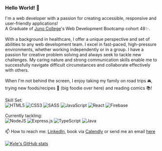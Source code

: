 ### Hello World! 👋

I'm a web developer with a passion for creating accessible, responsive and user-friendly applications! 
<br>
A Graduate of [Juno College](https://junocollege.com/)'s Web Development Bootcamp cohort 48✨. 
<br></br>
With a background in healthcare, I offer a unique perspective and set of abilities to any web development team. I excel in fast-paced, high-pressure environments, whether working independently or in a group. I have a passion for creative problem solving and always seek to tackle new challenges. My caring nature and strong communication skills enable me to successfully navigate difficult circumstances and collaborate effectively with others.
<br></br>
When I'm not behind the screen, I enjoy taking my family on road trips 🚘, trying new foods/recipes 🍱 (big foodie over here) and reading comics 📚!
<br></br>
Skill Set: 
<br>
![HTML5](https://img.shields.io/badge/html5-%23E34F26.svg?style=for-the-badge&logo=html5&logoColor=white) ![CSS3](https://img.shields.io/badge/css3-%231572B6.svg?style=for-the-badge&logo=css3&logoColor=white) ![SASS](https://img.shields.io/badge/SASS-hotpink.svg?style=for-the-badge&logo=SASS&logoColor=white) ![JavaScript](https://img.shields.io/badge/javascript-%23323330.svg?style=for-the-badge&logo=javascript&logoColor=%23F7DF1E) ![React](https://img.shields.io/badge/react-%2320232a.svg?style=for-the-badge&logo=react&logoColor=%2361DAFB) ![Firebase](https://img.shields.io/badge/Firebase-039BE5?style=for-the-badge&logo=Firebase&logoColor=white)
<br></br>
Currently tackling:
<br>
![NodeJS](https://img.shields.io/badge/node.js-6DA55F?style=for-the-badge&logo=node.js&logoColor=white) ![Express.js](https://img.shields.io/badge/express.js-%23404d59.svg?style=for-the-badge&logo=express&logoColor=%2361DAFB) ![TypeScript](https://img.shields.io/badge/typescript-%23007ACC.svg?style=for-the-badge&logo=typescript&logoColor=white) ![Java](https://img.shields.io/badge/java-%23ED8B00.svg?style=for-the-badge&logo=openjdk&logoColor=white)
<br></br>
📫 How to reach me: [LinkedIn](https://www.linkedin.com/in/kyle-kh-lau/), book via [Calendly](https://calendly.com/kylelaudev) or send me an email [here](https://kylelau.dev/#contact)
<br></br>
[![Kyle's GitHub stats](https://github-readme-stats.vercel.app/api?username=KyleKHL)](https://github.com/anuraghazra/github-readme-stats)
